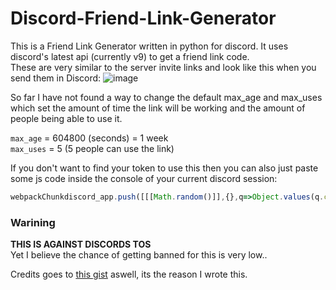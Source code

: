 # Discord-Friend-Link-Generator
This is a Friend Link Generator written in python for discord. It uses discord's latest api (currently v9) to get a friend link code.  
These are very similar to the server invite links and look like this when you send them in Discord: 
![image](https://github.com/whois-hoeless/Discord-Friend-Link-Generator/assets/85312115/a0ed781f-9a41-4499-b4a9-ff8005047818)


So far I have not found a way to change the default max_age and max_uses which set the amount of time the link will be working and the amount of people being able to use it.

`max_age` = 604800 (seconds) = 1 week  
`max_uses` = 5 (5 people can use the link)  

If you don't want to find your token to use this then you can also just paste some js code inside the console of your current discord session:
```js
webpackChunkdiscord_app.push([[[Math.random()]],{},q=>Object.values(q.c).find(e=>e.exports?.Z?.createFriendInvite).exports.Z.createFriendInvite().then(x => console.log('discord.gg/' + x.code))])
```

### Warining
**THIS IS AGAINST DISCORDS TOS**  
Yet I believe the chance of getting banned for this is very low..



Credits goes to [this gist](https://gist.github.com/oSumAtrIX/8c0540c80ca2b91efa18d137e239570f) aswell, its the reason I wrote this.

